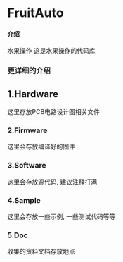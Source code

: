 # FruitAuto

#### 介绍
水果操作
这是水果操作的代码库

### 更详细的介绍
## 1.Hardware
这里存放PCB电路设计图相关文件

### 2.Firmware
这里会存放编译好的固件

### 3.Software
这里会存放源代码, 建议注释打满

### 4.Sample
这里会存放一些示例, 一些测试代码等等

### 5.Doc
收集的资料文档存放地点